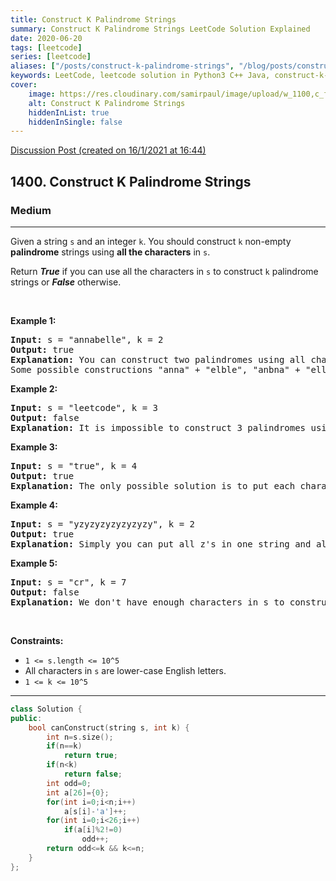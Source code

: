 ```yaml
---
title: Construct K Palindrome Strings
summary: Construct K Palindrome Strings LeetCode Solution Explained
date: 2020-06-20
tags: [leetcode]
series: [leetcode]
aliases: ["/posts/construct-k-palindrome-strings", "/blog/posts/construct-k-palindrome-strings", "/construct-k-palindrome-strings"]
keywords: LeetCode, leetcode solution in Python3 C++ Java, construct-k-palindrome-strings solution
cover:
    image: https://res.cloudinary.com/samirpaul/image/upload/w_1100,c_fit,co_rgb:FFFFFF,l_text:Arial_70_bold:Construct K Palindrome Strings/problem-solving.webp
    alt: Construct K Palindrome Strings
    hiddenInList: true
    hiddenInSingle: false
---
```



[Discussion Post (created on 16/1/2021 at 16:44)](https://leetcode.com/problems/construct-k-palindrome-strings/discuss/1068238/C%2B%2B-or-Beats-99.8)  
<h2>1400. Construct K Palindrome Strings</h2><h3>Medium</h3><hr><div><p>Given a string <code>s</code> and an integer <code>k</code>. You should construct <code>k</code> non-empty <strong>palindrome</strong> strings using <strong>all the characters</strong> in <code>s</code>.</p>

<p>Return <em><strong>True</strong></em> if you can use all the characters in <code>s</code> to construct <code>k</code> palindrome strings or <em><strong>False</strong></em> otherwise.</p>

<p>&nbsp;</p>
<p><strong>Example 1:</strong></p>

<pre><strong>Input:</strong> s = "annabelle", k = 2
<strong>Output:</strong> true
<strong>Explanation:</strong> You can construct two palindromes using all characters in s.
Some possible constructions "anna" + "elble", "anbna" + "elle", "anellena" + "b"
</pre>

<p><strong>Example 2:</strong></p>

<pre><strong>Input:</strong> s = "leetcode", k = 3
<strong>Output:</strong> false
<strong>Explanation:</strong> It is impossible to construct 3 palindromes using all the characters of s.
</pre>

<p><strong>Example 3:</strong></p>

<pre><strong>Input:</strong> s = "true", k = 4
<strong>Output:</strong> true
<strong>Explanation:</strong> The only possible solution is to put each character in a separate string.
</pre>

<p><strong>Example 4:</strong></p>

<pre><strong>Input:</strong> s = "yzyzyzyzyzyzyzy", k = 2
<strong>Output:</strong> true
<strong>Explanation:</strong> Simply you can put all z's in one string and all y's in the other string. Both strings will be palindrome.
</pre>

<p><strong>Example 5:</strong></p>

<pre><strong>Input:</strong> s = "cr", k = 7
<strong>Output:</strong> false
<strong>Explanation:</strong> We don't have enough characters in s to construct 7 palindromes.
</pre>

<p>&nbsp;</p>
<p><strong>Constraints:</strong></p>

<ul>
	<li><code>1 &lt;= s.length &lt;= 10^5</code></li>
	<li>All characters in <code>s</code> are lower-case English letters.</li>
	<li><code>1 &lt;= k &lt;= 10^5</code></li>
</ul></div>

---




```cpp
class Solution {
public:
    bool canConstruct(string s, int k) {
        int n=s.size();
        if(n==k)
            return true;
        if(n<k)
            return false;
        int odd=0;
        int a[26]={0};
        for(int i=0;i<n;i++)
            a[s[i]-'a']++;
        for(int i=0;i<26;i++)
            if(a[i]%2!=0)
                odd++;
        return odd<=k && k<=n;
    }
};
```
